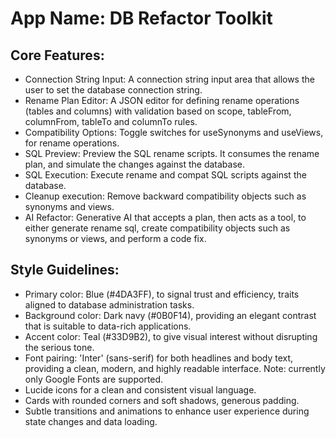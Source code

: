# **App Name**: DB Refactor Toolkit

## Core Features:

- Connection String Input: A connection string input area that allows the user to set the database connection string.
- Rename Plan Editor: A JSON editor for defining rename operations (tables and columns) with validation based on scope, tableFrom, columnFrom, tableTo and columnTo rules.
- Compatibility Options: Toggle switches for useSynonyms and useViews, for rename operations.
- SQL Preview: Preview the SQL rename scripts. It consumes the rename plan, and simulate the changes against the database.
- SQL Execution: Execute rename and compat SQL scripts against the database.
- Cleanup execution: Remove backward compatibility objects such as synonyms and views.
- AI Refactor: Generative AI that accepts a plan, then acts as a tool, to either generate rename sql, create compatibility objects such as synonyms or views, and perform a code fix.

## Style Guidelines:

- Primary color: Blue (#4DA3FF), to signal trust and efficiency, traits aligned to database administration tasks.
- Background color: Dark navy (#0B0F14), providing an elegant contrast that is suitable to data-rich applications.
- Accent color: Teal (#33D9B2), to give visual interest without disrupting the serious tone.
- Font pairing: 'Inter' (sans-serif) for both headlines and body text, providing a clean, modern, and highly readable interface. Note: currently only Google Fonts are supported.
- Lucide icons for a clean and consistent visual language.
- Cards with rounded corners and soft shadows, generous padding.
- Subtle transitions and animations to enhance user experience during state changes and data loading.
